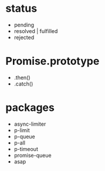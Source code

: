 # status

- pending
- resolved | fulfilled
- rejected

# Promise.prototype

- .then()
- .catch()

# packages

- async-limiter
- p-limit
- p-queue
- p-all
- p-timeout
- promise-queue
- asap
